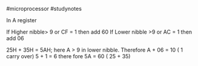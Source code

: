 #microprocessor #studynotes 

In A register

If Higher nibble> 9 or CF = 1 then add 60
If Lower nibble >9 or AC  = 1 then add 06


25H + 35H = 5AH;
here A > 9 in lower nibble. Therefore A + 06 = 10 ( 1 carry over)
5 + 1 = 6
there fore 5A = 60 ( 25 + 35)